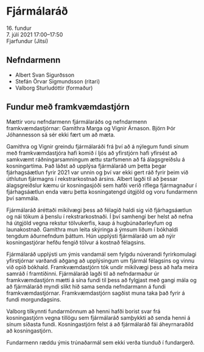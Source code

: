 # Fjármálaráð

16\. fundur  
7\. júlí 2021 17:00–17:50  
Fjarfundur (Jitsi)

## Nefndarmenn

* Albert Svan Sigurðsson
* Stefán Örvar Sigmundsson (ritari)
* Valborg Sturludóttir (formaður)

## Fundur með framkvæmdastjórn

Mættir voru nefndarmenn fjármálaráðs og nefndarmenn framkvæmdastjórnar: Gamithra Marga og Vignir Árnason. Björn Þór Jóhannesson sá sér ekki fært um að mæta.

Gamithra og Vignir greindu fjármálaráði frá því að á nýlegum fundi sínum með framkvæmdastjóra hafi komið í ljós að yfirstjórn hafi yfirsést að samkvæmt ráðningarsamningum ættu starfsmenn að fá álagsgreiðslu á kosningartíma. Það láðst að upplýsa fjármálaráð um þetta þegar fjárhagsáætlun fyrir 2021 var unnin og því var ekki gert ráð fyrir þeim við úthlutun fjármagns í rekstrarkostnað ársins. Albert lagði til að þessar álagsgreiðslur kæmu úr kosningasjóði sem hafði verið ríflega fjármagnaður í fjárhagsáætlun enda væru þetta kosningatengd útgjöld og voru fundarmenn því sammála.

Fjármálaráð áréttaði mikilvægi þess að félagið haldi sig við fjárhagsáætlun og nái tökum á þenslu í rekstrarkostnaði. Í því samhengi ber helst að nefna há útgjöld vegna rekstur tölvukerfis, kaup á hugbúnaðarleyfum og launakostnað. Gamithra mun leita skýringa á ýmsum liðum í bókhaldi tengdum áðurnefndum þáttum. Hún upplýsti fjármálaráð um að nýir kosningastjórar hefðu fengið tölvur á kostnað félagsins.

Fjármálaráð upplýsti um ýmis vandamál sem fylgdu núverandi fyrirkomulagi yfirstjórnar varðandi aðgang að upplýsingum um fjármál félagsins og vinnu við opið bókhald. Framkvæmdastjórn tók undir mikilvægi þess að hafa meira samráð í framtíðinni. Fjármálaráð lagði til að nefndarmaður úr framkvæmdastjórn mætti á sína fundi til þess að fylgjast með gangi mála og að fjármálaráð myndi slíkt hið sama senda nefndarmann á fundi framkvæmdastjórnar. Framkvæmdastjórn sagðist muna taka það fyrir á fundi morgundagsins.

Valborg tilkynnti fundarmönnum að henni hafði borist svar frá kosningastjórn vegna tillögu sem fjármálaráð samþykkti að senda henni á sínum síðasta fundi. Kosningastjórn felst á að fjármálaráð fái áheyrnaraðild að kosningastjórn.

Fundarmenn ræddu ýmis trúnaðarmál sem ekki verða tíunduð í fundargerð.